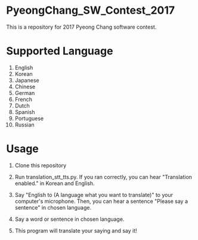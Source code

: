 # PyeongChang_SW_Contest_2017
This is a repository for 2017 Pyeong Chang software contest.

# Supported Language
1. English
2. Korean
3. Japanese
4. Chinese
5. German
6. French
7. Dutch
8. Spanish
9. Portuguese
10. Russian

# Usage
1. Clone this repository

2. Run translation_stt_tts.py. 
If you ran correctly, you can hear "Translation enabled." in Korean and English.

3. Say "English to (A language what you want to translate)" to your computer's microphone.
Then, you can hear a sentence "Please say a sentence" in chosen language.

4. Say a word or sentence in chosen language.

5. This program will translate your saying and say it!

